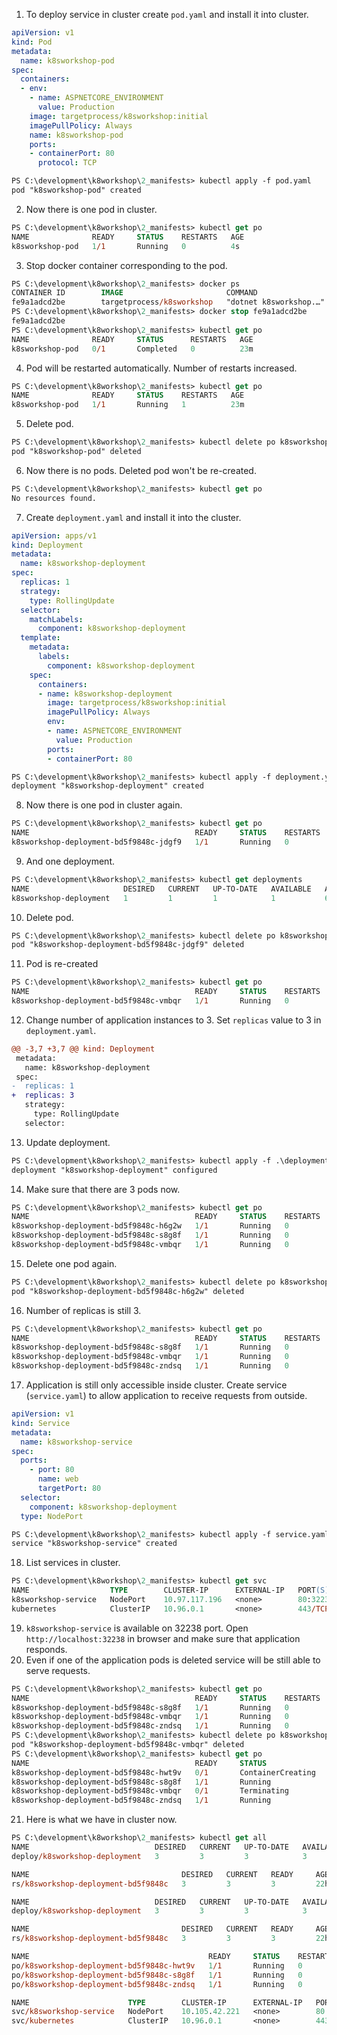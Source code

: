 1. To deploy service in cluster create `pod.yaml` and install it into cluster.
```yaml
apiVersion: v1
kind: Pod
metadata:
  name: k8sworkshop-pod
spec:
  containers:
  - env:
    - name: ASPNETCORE_ENVIRONMENT
      value: Production
    image: targetprocess/k8sworkshop:initial
    imagePullPolicy: Always
    name: k8sworkshop-pod
    ports:
    - containerPort: 80
      protocol: TCP
```
```ps
PS C:\development\k8workshop\2_manifests> kubectl apply -f pod.yaml
pod "k8sworkshop-pod" created
```
2. Now there is one pod in cluster.
```ps
PS C:\development\k8workshop\2_manifests> kubectl get po
NAME              READY     STATUS    RESTARTS   AGE
k8sworkshop-pod   1/1       Running   0          4s
```
3. Stop docker container corresponding to the pod.
```ps
PS C:\development\k8workshop\2_manifests> docker ps
CONTAINER ID        IMAGE                       COMMAND                  CREATED             STATUS              PORTS                    NAMES
fe9a1adcd2be        targetprocess/k8sworkshop   "dotnet k8sworkshop.…"   24 minutes ago        Up 24 minutes                                  k8s_k8sworkshop-pod_k8sworkshop-pod_default_f6a960f6-3324-11e8-80c4-00155d4b01d5_1
PS C:\development\k8workshop\2_manifests> docker stop fe9a1adcd2be
fe9a1adcd2be
PS C:\development\k8workshop\2_manifests> kubectl get po
NAME              READY     STATUS      RESTARTS   AGE
k8sworkshop-pod   0/1       Completed   0          23m
```
4. Pod will be restarted automatically. Number of restarts increased.
```ps
PS C:\development\k8workshop\2_manifests> kubectl get po
NAME              READY     STATUS    RESTARTS   AGE
k8sworkshop-pod   1/1       Running   1          23m
```
5. Delete pod.
```ps
PS C:\development\k8workshop\2_manifests> kubectl delete po k8sworkshop-pod
pod "k8sworkshop-pod" deleted
```
6. Now there is no pods. Deleted pod won't be re-created.
```ps
PS C:\development\k8workshop\2_manifests> kubectl get po
No resources found.
```
7. Create `deployment.yaml` and install it into the cluster.
```yaml
apiVersion: apps/v1
kind: Deployment
metadata:
  name: k8sworkshop-deployment
spec:
  replicas: 1
  strategy:
    type: RollingUpdate
  selector:
    matchLabels:
      component: k8sworkshop-deployment
  template:
    metadata:
      labels:
        component: k8sworkshop-deployment
    spec:
      containers:
      - name: k8sworkshop-deployment
        image: targetprocess/k8sworkshop:initial
        imagePullPolicy: Always
        env:
        - name: ASPNETCORE_ENVIRONMENT
          value: Production
        ports:
        - containerPort: 80
```
```ps
PS C:\development\k8workshop\2_manifests> kubectl apply -f deployment.yaml
deployment "k8sworkshop-deployment" created
```
8. Now there is one pod in cluster again.
```ps
PS C:\development\k8workshop\2_manifests> kubectl get po
NAME                                     READY     STATUS    RESTARTS   AGE
k8sworkshop-deployment-bd5f9848c-jdgf9   1/1       Running   0          6m
```
9. And one deployment.
```ps
PS C:\development\k8workshop\2_manifests> kubectl get deployments
NAME                     DESIRED   CURRENT   UP-TO-DATE   AVAILABLE   AGE
k8sworkshop-deployment   1         1         1            1           6m
```
10. Delete pod.
```ps
PS C:\development\k8workshop\2_manifests> kubectl delete po k8sworkshop-deployment-bd5f9848c-jdgf9
pod "k8sworkshop-deployment-bd5f9848c-jdgf9" deleted
```
11. Pod is re-created
```ps
PS C:\development\k8workshop\2_manifests> kubectl get po
NAME                                     READY     STATUS    RESTARTS   AGE
k8sworkshop-deployment-bd5f9848c-vmbqr   1/1       Running   0          21s
```
12. Change number of application instances to 3. Set `replicas` value to 3 in `deployment.yaml`.
```diff
@@ -3,7 +3,7 @@ kind: Deployment
 metadata:
   name: k8sworkshop-deployment
 spec:
-  replicas: 1
+  replicas: 3
   strategy:
     type: RollingUpdate
   selector:
```
13. Update deployment.
```ps
PS C:\development\k8workshop\2_manifests> kubectl apply -f .\deployment.yaml
deployment "k8sworkshop-deployment" configured
```
14. Make sure that there are 3 pods now.
```ps
PS C:\development\k8workshop\2_manifests> kubectl get po
NAME                                     READY     STATUS    RESTARTS   AGE
k8sworkshop-deployment-bd5f9848c-h6g2w   1/1       Running   0          45s
k8sworkshop-deployment-bd5f9848c-s8g8f   1/1       Running   0          45s
k8sworkshop-deployment-bd5f9848c-vmbqr   1/1       Running   0          4m
```
15. Delete one pod again.
```ps
PS C:\development\k8workshop\2_manifests> kubectl delete po k8sworkshop-deployment-bd5f9848c-h6g2w
pod "k8sworkshop-deployment-bd5f9848c-h6g2w" deleted
```
16. Number of replicas is still 3.
```ps
PS C:\development\k8workshop\2_manifests> kubectl get po
NAME                                     READY     STATUS    RESTARTS   AGE
k8sworkshop-deployment-bd5f9848c-s8g8f   1/1       Running   0          3m
k8sworkshop-deployment-bd5f9848c-vmbqr   1/1       Running   0          7m
k8sworkshop-deployment-bd5f9848c-zndsq   1/1       Running   0          57s
```
17. Application is still only accessible inside cluster. Create service (`service.yaml`) to allow application to receive requests from outside.
```yaml
apiVersion: v1
kind: Service
metadata:
  name: k8sworkshop-service
spec:
  ports:
    - port: 80
      name: web
      targetPort: 80
  selector:
    component: k8sworkshop-deployment
  type: NodePort
```
```ps
PS C:\development\k8workshop\2_manifests> kubectl apply -f service.yaml
service "k8sworkshop-service" created
```
18. List services in cluster.
```ps
PS C:\development\k8workshop\2_manifests> kubectl get svc
NAME                  TYPE        CLUSTER-IP      EXTERNAL-IP   PORT(S)        AGE
k8sworkshop-service   NodePort    10.97.117.196   <none>        80:32238/TCP   10s
kubernetes            ClusterIP   10.96.0.1       <none>        443/TCP        16d
```
19. `k8sworkshop-service` is available on 32238 port. Open `http://localhost:32238` in browser and make sure that application responds.
20. Even if one of the application pods is deleted service will be still able to serve requests.
```ps
PS C:\development\k8workshop\2_manifests> kubectl get po
NAME                                     READY     STATUS    RESTARTS   AGE
k8sworkshop-deployment-bd5f9848c-s8g8f   1/1       Running   0          10m
k8sworkshop-deployment-bd5f9848c-vmbqr   1/1       Running   0          14m
k8sworkshop-deployment-bd5f9848c-zndsq   1/1       Running   0          7m
PS C:\development\k8workshop\2_manifests> kubectl delete po k8sworkshop-deployment-bd5f9848c-vmbqr
pod "k8sworkshop-deployment-bd5f9848c-vmbqr" deleted
PS C:\development\k8workshop\2_manifests> kubectl get po
NAME                                     READY     STATUS              RESTARTS   AGE
k8sworkshop-deployment-bd5f9848c-hwt9v   0/1       ContainerCreating   0          1s
k8sworkshop-deployment-bd5f9848c-s8g8f   1/1       Running             0          10m
k8sworkshop-deployment-bd5f9848c-vmbqr   0/1       Terminating         0          14m
k8sworkshop-deployment-bd5f9848c-zndsq   1/1       Running             0          7m
```
21. Here is what we have in cluster now.
```ps
PS C:\development\k8workshop\2_manifests> kubectl get all
NAME                            DESIRED   CURRENT   UP-TO-DATE   AVAILABLE   AGE
deploy/k8sworkshop-deployment   3         3         3            3           22h

NAME                                  DESIRED   CURRENT   READY     AGE
rs/k8sworkshop-deployment-bd5f9848c   3         3         3         22h

NAME                            DESIRED   CURRENT   UP-TO-DATE   AVAILABLE   AGE
deploy/k8sworkshop-deployment   3         3         3            3           22h

NAME                                  DESIRED   CURRENT   READY     AGE
rs/k8sworkshop-deployment-bd5f9848c   3         3         3         22h

NAME                                        READY     STATUS    RESTARTS   AGE
po/k8sworkshop-deployment-bd5f9848c-hwt9v   1/1       Running   0          22h
po/k8sworkshop-deployment-bd5f9848c-s8g8f   1/1       Running   0          22h
po/k8sworkshop-deployment-bd5f9848c-zndsq   1/1       Running   0          22h

NAME                      TYPE        CLUSTER-IP      EXTERNAL-IP   PORT(S)        AGE
svc/k8sworkshop-service   NodePort    10.105.42.221   <none>        80:32164/TCP   9s
svc/kubernetes            ClusterIP   10.96.0.1       <none>        443/TCP        16d
```
